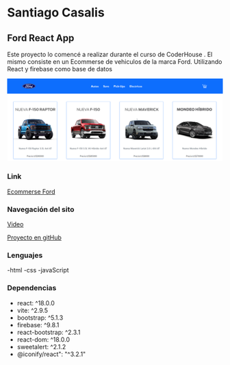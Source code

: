 # Santiago Casalis
## Ford React App 



Este proyecto lo comencé a realizar durante el curso de CoderHouse . El mismo consiste en un Ecommerse de vehiculos de la marca Ford. Utilizando React y firebase como base de datos

![imagen](/Captura%20de%20pantalla%202022-06-22%20125533.png)
### Link

[Ecommerse Ford](https://fordecommerce.netlify.app/)

### Navegación del sito
[Video](https://youtu.be/GPSbyYpHthg)



[Proyecto en gitHub](https://github.com/santicasalis/casalis-coder-react.git)
### Lenguajes
-html
-css
-javaScript

### Dependencias 
- react: ^18.0.0
- vite: ^2.9.5
- bootstrap: ^5.1.3
- firebase: ^9.8.1
- react-bootstrap: ^2.3.1
- react-dom: ^18.0.0
- sweetalert: ^2.1.2
- @iconify/react": "^3.2.1"
